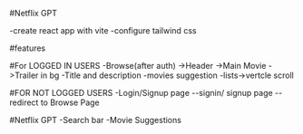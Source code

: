 #Netflix GPT

-create react app with vite
-configure tailwind css

#features

#For LOGGED IN USERS
-Browse(after auth)
->Header
->Main Movie
->Trailer in bg
-Title and description
-movies suggestion
-lists->vertcle scroll

#FOR NOT LOGGED USERS
-Login/Signup page
--signin/ signup page
--redirect to Browse Page

#Netflix GPT
-Search bar
-Movie Suggestions
